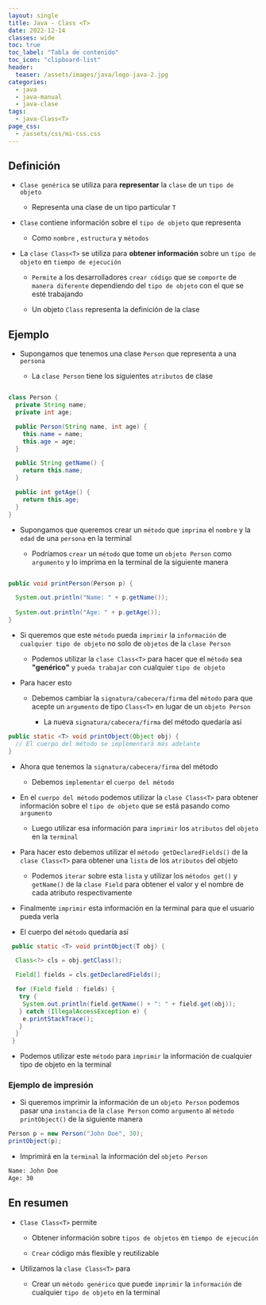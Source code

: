 ```yaml
---
layout: single
title: Java - Class <T>
date: 2022-12-14
classes: wide
toc: true
toc_label: "Tabla de contenido"
toc_icon: "clipboard-list"
header:
  teaser: /assets/images/java/logo-java-2.jpg
categories:
  - java
  - java-manual
  - java-clase
tags:
  - java-Class<T>
page_css: 
  - /assets/css/mi-css.css
---
```


## Definición

* ``Clase genérica`` se utiliza para **representar** la ``clase`` de un ``tipo de objeto``

  * Representa una clase de un tipo particular ``T``

* ``Clase`` contiene información sobre el ``tipo de objeto`` que representa

  * Como ``nombre`` , ``estructura`` y ``métodos``

* La ``clase Class<T>`` se utiliza para **obtener información** sobre un ``tipo de objeto`` en ``tiempo de ejecución``

  * ``Permite`` a los desarrolladores ``crear código`` que se ``comporte`` de ``manera diferente`` dependiendo del ``tipo de objeto`` con el que se esté trabajando

  * Un objeto ``Class`` representa la definición de la clase

## Ejemplo

* Supongamos que tenemos una clase ``Person`` que representa a una ``persona``

  * La ``clase Person`` tiene los siguientes ``atributos`` de clase

```java

class Person {
  private String name;
  private int age;

  public Person(String name, int age) {
    this.name = name;
    this.age = age;
  }

  public String getName() {
    return this.name;
  }

  public int getAge() {
    return this.age;
  }
}
```

* Supongamos que queremos crear un ``método`` que ``imprima`` el ``nombre`` y la ``edad`` de una ``persona`` en la terminal

  * Podríamos ``crear`` un ``método`` que tome un ``objeto Person`` como ``argumento`` y lo imprima en la terminal de la siguiente manera

```java

public void printPerson(Person p) {

  System.out.println("Name: " + p.getName());
  
  System.out.println("Age: " + p.getAge());
}
```

* Si queremos que este ``método`` pueda ``imprimir`` la ``información`` de ``cualquier tipo de objeto`` no solo de ``objetos`` de la ``clase Person``

  * Podemos utilizar la ``clase Class<T>`` para hacer que el ``método`` sea **"genérico"** y ``pueda trabajar`` con cualquier ``tipo de objeto``

* Para hacer esto

  * Debemos cambiar la ``signatura/cabecera/firma`` del ``método`` para que acepte un ``argumento`` de tipo ``Class<T>`` en lugar de un ``objeto Person``
  
    * La nueva ``signatura/cabecera/firma`` del método quedaría así

```java
public static <T> void printObject(Object obj) {
  // El cuerpo del método se implementará más adelante
}
```

* Ahora que tenemos la ``signatura/cabecera/firma`` del método

  * Debemos ``implementar`` el ``cuerpo del método``

* En el ``cuerpo del método`` podemos utilizar la ``clase Class<T>`` para obtener información sobre el ``tipo de objeto`` que se está pasando como ``argumento``

  * Luego utilizar esa información para ``imprimir`` los ``atributos`` del ``objeto`` en la ``terminal``

* Para hacer esto debemos utilizar el ``método getDeclaredFields()`` de la ``clase Class<T>`` para obtener una ``lista`` de los ``atributos`` del objeto

  * Podemos ``iterar`` sobre esta ``lista`` y utilizar los ``métodos get()`` y ``getName()`` de la ``clase Field`` para obtener el valor y el nombre de cada atributo respectivamente

* Finalmente ``imprimir`` esta información en la terminal para que el usuario pueda verla

* El cuerpo del ``método`` quedaría así

```java
 public static <T> void printObject(T obj) {

  Class<?> cls = obj.getClass();

  Field[] fields = cls.getDeclaredFields();

  for (Field field : fields) {
   try {
    System.out.println(field.getName() + ": " + field.get(obj));
   } catch (IllegalAccessException e) {
    e.printStackTrace();
   }
  }
 }
```

* Podemos utilizar este ``método`` para ``imprimir`` la información de cualquier tipo de objeto en la terminal

### Ejemplo de impresión

* Si queremos imprimir la información de un ``objeto Person`` podemos pasar una ``instancia`` de la ``clase Person`` como ``argumento`` al ``método printObject()`` de la siguiente manera

```java
Person p = new Person("John Doe", 30);
printObject(p);
```

* Imprimirá en la ``terminal`` la información del ``objeto Person``

```cmd
Name: John Doe
Age: 30
```

## En resumen

* ``Clase Class<T>`` permite

  * Obtener información sobre ``tipos de objetos`` en ``tiempo de ejecución``
  
  * ``Crear`` código más flexible y reutilizable

* Utilizamos la ``clase Class<T>`` para

  * Crear un ``método genérico`` que puede ``imprimir`` la ``información`` de cualquier ``tipo de objeto`` en la terminal
